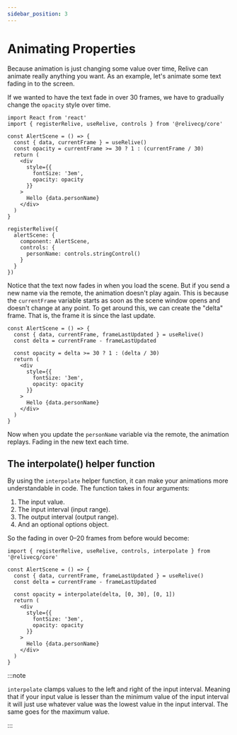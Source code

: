 ```yaml
---
sidebar_position: 3
---
```


# Animating Properties
Because animation is just changing some value over time, Relive can animate really anything you want. As an example, let's animate some text fading in to the screen.

If we wanted to have the text fade in over 30 frames, we have to gradually change the `opacity` style over time.

```tsx {5,10}
import React from 'react'
import { registerRelive, useRelive, controls } from '@relivecg/core'

const AlertScene = () => {
  const { data, currentFrame } = useRelive()
  const opacity = currentFrame >= 30 ? 1 : (currentFrame / 30)
  return (
    <div
      style={{
        fontSize: '3em',
        opacity: opacity
      }}
    >
      Hello {data.personName}
    </div>
  )
}

registerRelive({
  alertScene: {
    component: AlertScene,
    controls: {
      personName: controls.stringControl()
    }
  }
})
```

Notice that the text now fades in when you load the scene.
But if you send a new name via the remote, the animation doesn't play again.
This is because the `currentFrame` variable starts as soon as the scene window opens and doesn't change at any point.
To get around this, we can create the "delta" frame. 
That is, the frame it is since the last update.

```tsx {2, 4}
const AlertScene = () => {
  const { data, currentFrame, frameLastUpdated } = useRelive()
  const delta = currentFrame - frameLastUpdated

  const opacity = delta >= 30 ? 1 : (delta / 30)
  return (
    <div
      style={{
        fontSize: '3em',
        opacity: opacity
      }}
    >
      Hello {data.personName}
    </div>
  )
}
```

Now when you update the `personName` variable via the remote, the animation replays. 
Fading in the new text each time.

## The interpolate() helper function
By using the `interpolate` helper function, it can make your animations more understandable in code.
The function takes in four arguments:

1. The input value.
2. The input interval (input range).
3. The output interval (output range).
4. And an optional options object.

So the fading in over 0–20 frames from before would become:

```tsx {0, 6}
import { registerRelive, useRelive, controls, interpolate } from '@relivecg/core'

const AlertScene = () => {
  const { data, currentFrame, frameLastUpdated } = useRelive()
  const delta = currentFrame - frameLastUpdated

  const opacity = interpolate(delta, [0, 30], [0, 1])
  return (
    <div
      style={{
        fontSize: '3em',
        opacity: opacity
      }}
    >
      Hello {data.personName}
    </div>
  )
}
```

:::note

`interpolate` clamps values to the left and right of the input interval.
Meaning that if your input value is lesser than the minimum value of the input interval it will just use whatever value was the lowest value in the input interval.
The same goes for the maximum value.

:::
